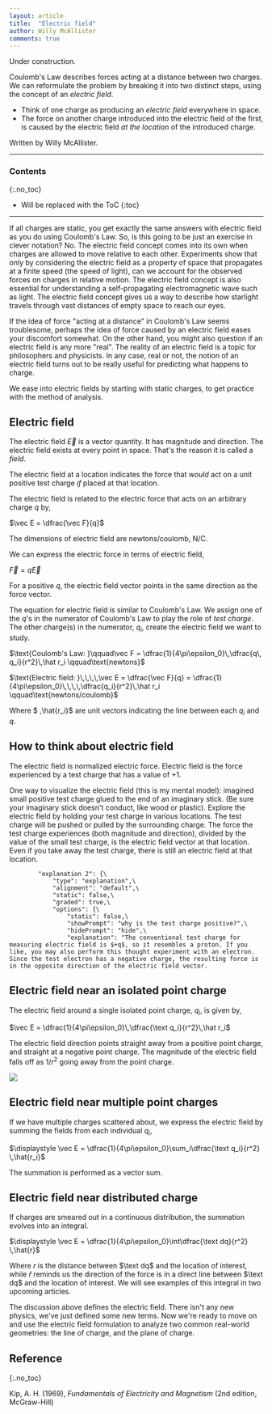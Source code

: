 ```yaml
---
layout: article
title:  "Electric field"
author: Willy McAllister
comments: true
---
```


Under construction.

Coulomb's Law describes forces acting at a distance between two charges. We can reformulate the problem by breaking it into two distinct steps, using the concept of an *electric field*.

* Think of one charge as producing an *electric field* everywhere in space. 
* The force on another charge introduced into the electric field of the first, is caused by the electric field *at the location* of the introduced charge.

Written by Willy McAllister. 

----

### Contents
{:.no_toc}

* Will be replaced with the ToC
{:toc}

----

If all charges are static, you get exactly the same answers with electric field as you do using Coulomb's Law. So, is this going to be just an exercise in clever notation? No. The electric field concept comes into its own when charges are allowed to move relative to each other. Experiments show that only by considering the electric field as a property of space that propagates at a finite speed (the speed of light), can we account for the observed forces on charges in relative motion. The electric field concept is also essential for understanding a self-propagating electromagnetic wave such as light. The electric field concept gives us a way to describe how starlight travels through vast distances of empty space to reach our eyes.

If the idea of force "acting at a distance" in Coulomb's Law seems troublesome, perhaps the idea of force caused by an electric field eases your discomfort somewhat. On the other hand, you might also question if an electric field is any more "real". The reality of an electric field is a topic for philosophers and physicists. In any case, real or not, the notion of an electric field turns out to be really useful for predicting what happens to charge. 

We ease into electric fields by starting with static charges, to get practice with the method of analysis.

## Electric field

The electric field $\vec E$ is a vector quantity. It has magnitude and direction. The electric field exists at every point in space. That's the reason it is called a *field*. 

The electric field at a location indicates the force that *would* act on a unit positive test charge *if* placed at that location.

The electric field is related to the electric force that acts on an arbitrary charge $q$ by,

$\vec E = \dfrac{\vec F}{q}$

The dimensions of electric field are newtons/coulomb, $\text{N/C}$. 

We can express the electric force in terms of electric field,

$\vec F = q\vec E$

For a positive $q$, the electric field vector points in the same direction as the force vector.

The equation for electric field is similar to Coulomb's Law. We assign one of the $q$'s in the numerator of Coulomb's Law to play the role of *test charge*. The other charge(s) in the numerator, $q_i$, create the electric field we want to study.

$\text{Coulomb's Law: }\qquad\vec F = \dfrac{1}{4\pi\epsilon_0}\,\dfrac{q\, q_i}{r^2}\,\hat r_i \qquad\text{newtons}$

$\text{Electric field: }\,\,\,\,\vec E = \dfrac{\vec F}{q} = \dfrac{1}{4\pi\epsilon_0}\,\,\,\,\dfrac{q_i}{r^2}\,\hat r_i \qquad\text{newtons/coulomb}$

Where $ \,\hat{r_i}$ are unit vectors indicating the line between each $q_i$ and $q$.

## How to think about electric field

The electric field is normalized electric force. Electric field is the force experienced by a test charge that has a value of $+1$.

One way to visualize the electric field (this is my mental model): imagined small positive test charge glued to the end of an imaginary stick. (Be sure your imaginary stick doesn't conduct, like wood or plastic). Explore the electric field by holding your test charge in various locations. The test charge will be pushed or pulled by the surrounding charge. The force the test charge experiences (both magnitude and direction), divided by the value of the small test charge, is the electric field vector at that location. Even if you take away the test charge, there is still an electric field at that location.  

            "explanation 2": {\
                "type": "explanation",\
                "alignment": "default",\
                "static": false,\
                "graded": true,\
                "options": {\
                    "static": false,\
                    "showPrompt": "why is the test charge positive?",\
                    "hidePrompt": "hide",\
                    "explanation": "The conventional test charge for measuring electric field is $+q$, so it resembles a proton. If you like, you may also perform this thought experiment with an electron. Since the test electron has a negative charge, the resulting force is in the opposite direction of the electric field vector.


## Electric field near an isolated point charge

The electric field around a single isolated point charge, $q_i$, is given by, 

$\vec E = \dfrac{1}{4\pi\epsilon_0}\,\dfrac{\text q_i}{r^2}\,\hat r_i$

The electric field direction points straight away from a positive point charge, and straight at a negative point charge. The magnitude of the electric field falls off as $1/r^2$ going away from the point charge.

![](https://ka-perseus-images.s3.amazonaws.com/6db3d4851432e3cded684cd6748f779fea347f52.svg)


## Electric field near multiple point charges

If we have multiple charges scattered about, we express the electric field by summing the fields from each individual $q_i$,

$\displaystyle \vec E = \dfrac{1}{4\pi\epsilon_0}\sum_i\dfrac{\text q_i}{r^2} \,\hat{r_i}$

The summation is performed as a vector sum. 

## Electric field near distributed charge

If charges are smeared out in a continuous distribution, the summation evolves into an integral.

$\displaystyle \vec E = \dfrac{1}{4\pi\epsilon_0}\int\dfrac{\text dq}{r^2} \,\hat{r}$

Where $r$ is the distance between $\text dq$ and the location of interest, while $\hat r$ reminds us the direction of the force is in a direct line between $\text dq$ and the location of interest. We will see examples of this integral in two upcoming articles.

The discussion above defines the electric field. There isn't any new physics, we've just defined some new terms. Now we're ready to move on and use the electric field formulation to analyze two common real-world geometries: the line of charge, and the plane of charge.


## Reference
{:.no_toc}

Kip, A. H. (1969), *Fundamentals of Electricity and Magnetism* (2nd edition, McGraw-Hill)